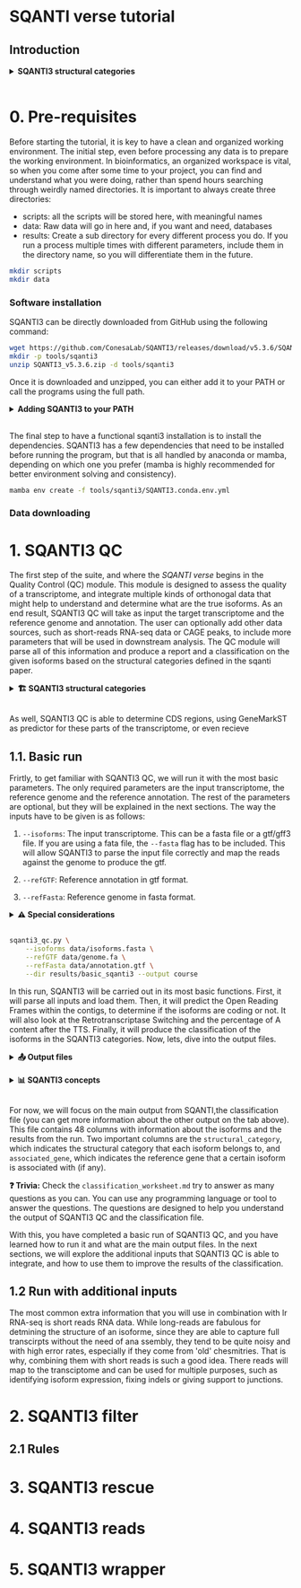 # SQANTI verse tutorial

## Introduction

<details>
<summary><strong>SQANTI3 structural categories</strong></summary>

1. <strong>Full-Splice-Match (FSM):</strong> Transcript models where all splice junctions perfectly match a known reference transcript.  
2. <strong>Incomplete-Splice-Match (ISM):</strong> Transcript models that match a consecutive subset of splice junctions of a known reference transcript.  
3. <strong>Novel-In-Catalog (NIC):</strong> Transcript models with at least one splice junction not present in the reference annotation, but formed by known splice sites.  
4. <strong>Novel-Not-In-Catalog (NNC):</strong> Transcript models with at least one splice junction that utilizes a novel splice site not present in the reference annotation.  
5. <strong>Antisense:</strong> Transcript models that align to a gene locus but on the opposite strand to all annotated transcripts of that gene.  
6. <strong>Fusion:</strong> Transcript models whose exons align to two or more distinct gene loci.  
7. <strong>Genic genomic:</strong> Transcript models composed of exons that align within a gene locus but do not reconstruct any known or novel splicing pattern.  
8. <strong>Intergenic:</strong> Transcript models whose exons align to genomic regions outside of any annotated gene.  

</details><br>


# 0. Pre-requisites

Before starting the tutorial, it is key to have a clean and organized working environment. The initial step, even before processing any data is to prepare the working environment. In bioinformatics, an organized workspace is vital, so when you come after some time to your project, you can find and understand what you were doing, rather than spend hours searching through weirdly named directories. It is important to always create three directories:


- scripts: all the scripts will be stored here, with meaningful names
- data: Raw data will go in here and, if you want and need, databases
- results: Create a sub directory for every different process you do. If you run a process multiple times with different parameters, include them in the directory name, so you will differentiate them in the future.

```bash
mkdir scripts
mkdir data
```

### Software installation

SQANTI3 can be directly downloaded from GitHub using the following command:

```bash
wget https://github.com/ConesaLab/SQANTI3/releases/download/v5.3.6/SQANTI3_v5.3.6.zip
mkdir -p tools/sqanti3
unzip SQANTI3_v5.3.6.zip -d tools/sqanti3
```

Once it is downloaded and unzipped, you can either add it to your PATH or call the programs using the full path. 

<details>
<summary><strong>Adding SQANTI3 to your PATH</strong></summary><br>

In the terminal, you have to find the file `.bashrc` or `.bash_profile` in your home directory. Use your favorite text editor to open it and add the following line

```bash
export PATH=$PATH:/path/to/SQANTI3_v5.3.6
```

Then, save the file and SQANTI3 will be in your path for the next terminal you open. As well, you can make this changes instantaneous by running `source ~/.bashrc` or `source ~/.bash_profile` in the terminal.

---
</details><br>

The final step to have a functional sqanti3 installation is to install the dependencies. SQANTI3 has a few dependencies that need to be installed before running the program, but that is all handled by anaconda or mamba, depending on which one you prefer (mamba is highly recommended for better environment solving and consistency).

```bash
mamba env create -f tools/sqanti3/SQANTI3.conda.env.yml
```

### Data downloading


# 1. SQANTI3 QC

The first step of the suite, and where the *SQANTI verse* begins in the Quality Control (QC) module. This module is designed to assess the quality of a transcriptome, and integrate multiple kinds of orthonogal data that might help to understand and determine what are the true isoforms. As an end result, SQANTI3 QC will take as input the target transcriptome and the reference genome and annotation. The user can optionally add other data sources, such as short-reads RNA-seq data or CAGE peaks, to include more parameters that will be used in downstream analysis. The QC module will parse all of this information and produce a report and a classification on the given isoforms based on the structural categories defined in the sqanti paper.

<details>
<summary><strong> 🏗️ SQANTI3 structural categories</strong></summary><br>

1. <strong>Full-Splice-Match (FSM):</strong> Transcript models where all splice junctions perfectly match a known reference transcript.  
2. <strong>Incomplete-Splice-Match (ISM):</strong> Transcript models that match a consecutive subset of splice junctions of a known reference transcript.  
3. <strong>Novel-In-Catalog (NIC):</strong> Transcript models with at least one splice junction not present in the reference annotation, but formed by known splice sites.  
4. <strong>Novel-Not-In-Catalog (NNC):</strong> Transcript models with at least one splice junction that utilizes a novel splice site not present in the reference annotation.  
5. <strong>Antisense:</strong> Transcript models that align to a gene locus but on the opposite strand to all annotated transcripts of that gene.  
6. <strong>Fusion:</strong> Transcript models whose exons align to two or more distinct gene loci.  
7. <strong>Genic genomic:</strong> Transcript models composed of exons that align within a gene locus but do not reconstruct any known or novel splicing pattern.  
8. <strong>Intergenic:</strong> Transcript models whose exons align to genomic regions outside of any annotated gene.  

---
</details><br>

As well, SQANTI3 QC is able to determine CDS regions, using GeneMarkST as predictor for these parts of the transcriptome, or even recieve 

## 1.1. Basic run

Frirtly, to get familiar with SQANTI3 QC, we will run it with the most basic parameters. The only required parameters are the input transcriptome, the reference genome and the reference annotation. The rest of the parameters are optional, but they will be explained in the next sections. The way the inputs have to be given is as follows:

1. `--isoforms`: The input transcriptome. This can be a fasta file or a gtf/gff3 file. If you are using a fata file, the `--fasta` flag has to be included. This will allow SQANTI3 to parse the input file correctly and map the reads against the genome to produce the gtf.

2. `--refGTF`: Reference annotation in gtf format.
3. `--refFasta`: Reference genome in fasta format.

<details>
<summary><strong> ⚠️ Special considerations</strong></summary><br>

SQANTI3 was developed to work with PacBio long-reads transcriptomes. Thus, when parsing transcriptomes it will parse pacbio like transccitpt and gene IDs. If your data does not come from a PacBio experiment, you will need to add the `--force_id_ignore` flag to allow the usage of transcript IDs that do not follow the PacBio format (PB.X.Y)

---
</details><br>

```bash
sqanti3_qc.py \
    --isoforms data/isoforms.fasta \
    --refGTF data/genome.fa \
    --refFasta data/annotation.gtf \
    --dir results/basic_sqanti3 --output course 
```

In this run, SQANTI3 will be carried out in its most basic functions. First, it will parse all inputs and load them. Then, it will predict the Open Reading Frames within the contigs, to determine if the isoforms are coding or not. It will also look at the Retrotranscriptase Switching and the percentage of A content after the TTS. Finally, it will produce the classification of the isoforms in the SQANTI3 categories. Now, lets, dive into the output files.

<details>
<summary><strong> 📤 Output files</strong></summary><br>

The output files are stored in the directory `results/basic_sqanti3/course`. In this directory, you will find a few files and directories. The most important ones are:

- `course_corrected.gtf`: The corrected GTF file. This file contains the parsed input isofomrs, eliminating malformed lines from the GTF and correcting possible errors from the isoforms if they were given as a fasta files. This files will be the ones used by other SQANTI3 modules, rather than the original input files.

- `course_corrected.fasta`: The corrected fasta file. This file contains the parsed input isofomrs, eliminating malformed lines from the GTF and correcting possible errors from the isoforms if they were given as a fasta files. This files will be the ones used by other SQANTI3 modules, rather than the original input files.

- `course_corrected.genePred`: The corrected trasnscriptome in genePred format, since some steps  of SQANTI3 require this format for compabilitty with the orthogonal data.

- `course_corrected.gtf.cds.gff`: This file is a version of the corrected gtf that includes the preficted CDS regions. This file will be only produced if the option `--skipORF` is not included.

- `course_classification.txt`: The classification file. This file contains the classification of the isoforms in the SQANTI3 categories. This file is the most important output of SQANTI3 QC, as it contains the information about the quality of the transcriptome and the classification of the isoforms.

- `course_junctions.txt`: A tab-separated file with information at the junction level for all transcriptomes included in the classification file. Each row represents a specific junction and includes details such as genomic coordinates, whether it is a canonical junction (e.g., GT-AG, GC-AG, AT-AC) or non-canonical, and whether it is known (present in the reference annotation) or novel.

- `course_SQANTI3_report.html`: The SQANTI3 report. This file contains a summary of the results and the classification of the isoforms. It is an HTML file that can be opened in any web browser. The report contains a summary of the results, including the number of isoforms, the number of genes, the number of junctions, and the classification of the isoforms. It also contains plots and figures that help to visualize the results.

- `course.qc_params.txt`: The QC parameters file. This file contains the parameters used in the run, including the input files, the reference genome and annotation, and the options used in the run. This file is useful to keep track of the parameters used in the run and to reproduce the results.

---
</details><br>

<details>
<summary><strong> 📊 SQANTI3 concepts</strong></summary><br>

### **Canonical and Non-Canonical Junctions**

* **Canonical junctions** are the dinucleotide pairs most commonly found at the ends of introns and are efficiently recognized by the splicing machinery. The most common pairs considered canonical are **GT-AG**, **GC-AG**, and **AT-AC**. The GT-AG combination is the most abundant in the human genome, representing around 98.9% of introns. Together, these three canonical combinations are found in over 99.9% of human introns. By default, SQANTI considers these three pairs as canonical but allows users to define their own set of canonical junctions using the `--sites` parameter.

* **Non-canonical junctions** include all other dinucleotide combinations at intron boundaries that are not considered canonical. These junctions are much less frequent and are often associated with splicing errors or artifacts.

* **Detection by SQANTI:** SQANTI analyzes transcript sequences and compares the dinucleotides present at the ends of each intron (defined by donor and acceptor splice sites) with the set of canonical junctions.
    * In the classification file (`classification.txt`), the `all_canonical` column indicates whether all junctions in an isoform have canonical splice sites.
    * In the junctions file (`junctions.txt`), the `splice_site` column shows the specific splicing motif of each junction. The `start_site_category` and `end_site_category` columns indicate whether the start and end sites of the junction are annotated as "known" in the reference annotation file. The `junction_category` column shows whether the donor-acceptor combination is "known" or "novel".
    * SQANTI calculates and reports the proportion of canonical and non-canonical junctions across different transcript categories to help identify possible artifacts. For instance, a high proportion of non-canonical junctions in certain novel transcript categories (such as NNC) may suggest a higher likelihood of being artifacts.

### **RT Switching (Reverse Transcriptase Template Switching)**

* **RT switching** is a phenomenon that occurs during reverse transcription, where the reverse transcriptase (RT) may prematurely switch RNA templates during cDNA synthesis. This can happen due to secondary structures in the messenger RNA or the presence of direct repeats in the RNA sequences. RT switching can generate spurious cDNA that is misinterpreted as splicing events, often resulting in non-canonical junctions. RT switching events have been observed to be enriched in low-abundance transcripts from highly expressed genes.

* **Detection by SQANTI:** SQANTI implements an algorithm to predict potential RT switching artifacts. The algorithm scans all junctions (both canonical and non-canonical) for direct repeat patterns at defined sequence locations characteristic of RT switching.
    * In the classification file (`classification.txt`), the `RTS_stage` column is set to TRUE if one of the isoform's junctions may be an RT switching artifact.
    * In the junctions file (`junctions.txt`), the `RTS_junction` column is set to TRUE if the junction is predicted to be a template-switching artifact.
    * SQANTI analyzes the frequency of RT switching predictions across different transcript categories and junction types to help users identify potential artifacts introduced during cDNA library preparation. For example, a higher proportion of RT switching predictions in NNC transcripts may indicate that these are more likely to be artifacts.

By identifying and characterizing canonical and non-canonical junctions, as well as potential RT switching artifacts, SQANTI supports quality control and curation of long-read transcriptomes, enabling more accurate identification of real isoforms.

---
</details><br>

For now, we will focus on the main output from SQANTI,the classification file (you can get more information about the other output on the tab above). This file contains 48 columns with information about the isoforms and the results from the run. Two important columns are the `structural_category`, which indicates the structural category that each isoform belongs to, and `associated_gene`, which indicates the reference gene that a certain isoform is associated with (if any). 

**:question: Trivia:** Check the `classification_worksheet.md` try to answer as many questions as you can. You can use any programming language or tool to answer the questions. The questions are designed to help you understand the output of SQANTI3 QC and the classification file. 

With this, you have completed a basic run of SQANTI3 QC, and you have learned how to run it and what are the main output files. In the next sections, we will explore the additional inputs that SQANTI3 QC is able to integrate, and how to use them to improve the results of the classification.

## 1.2 Run with additional inputs

The most common extra information that you will use in combination with lr RNA-seq is short reads RNA data. While long-reads are fabulous for detmining the structure of an isoforme, since they are able to capture full transcirpts without the need of ana ssembly, they tend to be quite noisy and with high error rates, especially if they come from 'old' chesmitries. That is why, combining them with short reads is such a good idea. There reads will map to the transciptome and can be used for multiple purposes, such as identifying isoform expression, fixing indels or giving support to junctions. 



# 2. SQANTI3 filter

## 2.1 Rules 

# 3. SQANTI3 rescue


# 4. SQANTI3 reads

# 5. SQANTI3 wrapper